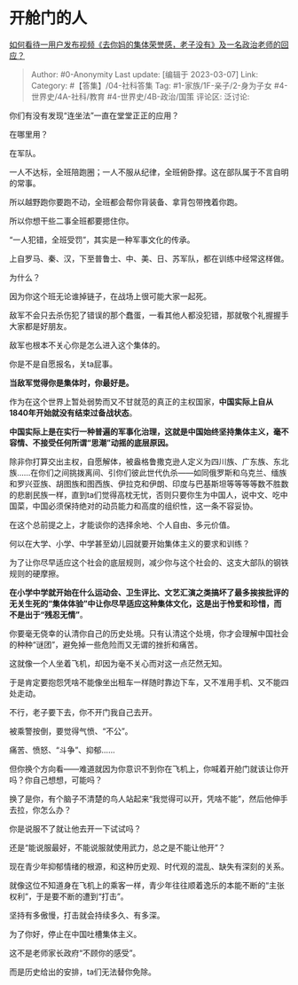 # 开舱门的人
[如何看待一用户发布视频《去你妈的集体荣誉感，老子没有》及一名政治老师的回应？](https://www.zhihu.com/question/587776721/answer/2924669605)

> Author: #0-Anonymity
> Last update: [编辑于 2023-03-07]
> Link:
> Category: #【答集】/04-社科答集
> Tag: #1-家族/1F-亲子/2-身为子女 #4-世界史/4A-社科/教育 #4-世界史/4B-政治/国策
> 评论区:
> 泛讨论:

你们有没有发现“连坐法”一直在堂堂正正的应用？

在哪里用？

在军队。

一人不达标，全班陪跑圈；一人不服从纪律，全班俯卧撑。这在部队属于不言自明的常事。

所以越野跑你要跑不动，全班都会帮你背装备、拿背包带拽着你跑。

所以你想干些二事全班都要摁住你。

“一人犯错，全班受罚”，其实是一种军事文化的传承。

上自罗马、秦、汉，下至普鲁士、中、美、日、苏军队，都在训练中经常这样做。

为什么？

因为你这个班无论谁掉链子，在战场上很可能大家一起死。

敌军不会只去杀伤犯了错误的那个蠢蛋，一看其他人都没犯错，那就敬个礼握握手大家都是好朋友。

敌军也根本不关心你是怎么进入这个集体的。

你是不是自愿报名，关ta屁事。

**当敌军觉得你是集体时，你最好是。**

作为在这个世界上暂处弱势而又不甘就范的真正的主权国家，**中国实际上自从1840年开始就没有结束过备战状态**。

**中国实际上是在实行一种普遍的军事化治理，这就是中国始终坚持集体主义，毫不容情、不接受任何所谓“思潮”动摇的底层原因。**

除非你打算交出主权，自愿解体，被盎格鲁撒克逊人定义为四川族、广东族、东北族……在你们之间挑拨离间、引你们彼此世代仇杀——如同俄罗斯和乌克兰、缅族和罗兴亚族、胡图族和图西族、伊拉克和伊朗、印度与巴基斯坦等等等等数不胜数的悲剧民族一样，直到ta们觉得高枕无忧，否则只要你生为中国人，说中文、吃中国菜，中国必须保持绝对的动员能力和高度的组织性，这一条不容妥协。

在这个总前提之上，才能谈你的选择余地、个人自由、多元价值。

何以在大学、小学、中学甚至幼儿园就要开始集体主义的要求和训练？

为了让你尽早适应这个社会的底层规则，减少你与这个社会的、这支大部队的钢铁规则的硬摩擦。

**在小学中学就开始在什么运动会、卫生评比、文艺汇演之类搞坏了最多挨挨批评的无关生死的“集体体验”中让你尽早适应这种集体文化，**这是出于**怜爱和珍惜，而不是出于“残忍无情”**。

你要毫无侥幸的认清你自己的历史处境。只有认清这个处境，你才会理解中国社会的种种“谜团”，避免掉一些危险而又无谓的挫折和痛苦。

这就像一个人坐着飞机，却因为毫不关心而对这一点茫然无知。

于是肯定要抱怨凭啥不能像坐出租车一样随时靠边下车，又不准用手机、又不能四处走动。

不行，老子要下去，你不开门我自己去开。

被乘警按倒，要觉得气愤、“不公”。

痛苦、愤怒、“斗争”、抑郁……

但你换个方向看——难道就因为你意识不到你在飞机上，你喊着开舱门就该让你开吗？你自己想想，可能吗？

换了是你，有个脑子不清楚的鸟人站起来“我觉得可以开，凭啥不能”，然后他伸手去拉，你怎么办？

你是说服不了就让他去开一下试试吗？

还是“能说服最好，不能说服就使用武力，总之是不能让他开”？

现在青少年抑郁情绪的根源，和这种历史观、时代观的混乱、缺失有深刻的关系。

就像这位不知道身在飞机上的乘客一样，青少年往往顺着逸乐的本能不断的“主张权利”，于是要不断的遭到“打击”。

坚持有多傲慢，打击就会持续多久、有多深。

为了你好，停止在中国吐槽集体主义。

这不是老师家长政府“不顾你的感受”。

而是历史给出的安排，ta们无法替你免除。
